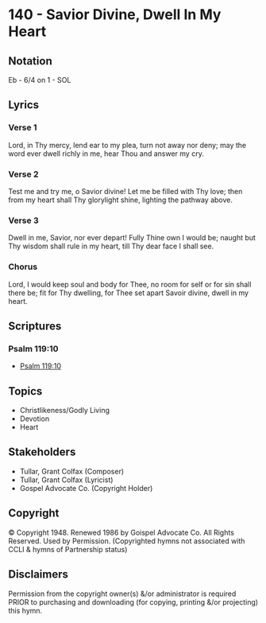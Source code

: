 # 140 - Savior Divine, Dwell In My Heart

## Notation

Eb - 6/4 on 1 - SOL

## Lyrics

### Verse 1

Lord, in Thy mercy, lend ear to my plea, turn not away nor deny; may the word ever dwell richly in me, hear Thou and answer my cry.

### Verse 2

Test me and try me, o Savior divine! Let me be filled with Thy love; then from my heart shall Thy glorylight shine, lighting the pathway above.

### Verse 3

Dwell in me, Savior, nor ever depart! Fully Thine own I would be; naught but Thy wisdom shall rule in my heart, till Thy dear face I shall see.

### Chorus

Lord, I would keep soul and body for Thee, no room for self or for sin shall there be; fit for Thy dwelling, for Thee set apart Savoir divine, dwell in my heart.


## Scriptures

### Psalm 119:10

- [Psalm 119:10](https://www.biblegateway.com/passage/?search=Psalm%20119%3A10)


## Topics

- Christlikeness/Godly Living
- Devotion
- Heart

## Stakeholders

- Tullar, Grant Colfax (Composer)
- Tullar, Grant Colfax (Lyricist)
- Gospel Advocate Co. (Copyright Holder)

## Copyright

© Copyright 1948. Renewed 1986 by Goispel Advocate Co. All Rights Reserved. Used by Permission.
(Copyrighted hymns not associated with CCLI & hymns of Partnership status)

## Disclaimers

Permission from the copyright owner(s) &/or administrator is required PRIOR to purchasing and downloading (for copying, printing &/or projecting) this hymn.

